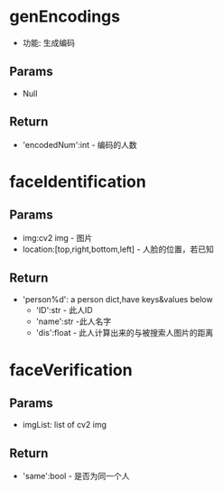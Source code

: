 # genEncodings
- 功能: 生成编码
## Params
- Null
## Return
- 'encodedNum':int - 编码的人数 

# faceIdentification
## Params
- img:cv2 img - 图片
- location:[top,right,bottom,left] - 人脸的位置，若已知
## Return
- 'person%d': a person dict,have keys&values below
    + 'ID':str - 此人ID
    + 'name':str -此人名字
    + 'dis':float - 此人计算出来的与被搜索人图片的距离
    
 # faceVerification
 ## Params
- imgList: list of cv2 img
## Return
- 'same':bool - 是否为同一个人